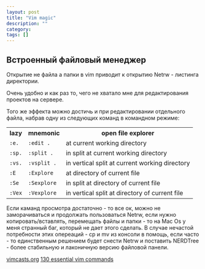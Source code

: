 ```yaml
---
layout: post
title: "Vim magic"
description: ""
category: 
tags: []
---
```

<h2>Встроенный файловый менеджер</h2>
<p>Открытие не файла а папки в vim приводит к открытию Netrw - листинга директории.</p>
<p>Очень удобно и как раз то, чего не хватало мне для редактирования проектов на сервере.</p>
<p>Того же эффекта можно достичь и при редактировании отдельного файла, набрав одну из следующих команд
в командном режиме:</p> 
<table>
   <tbody><tr>
       <th>lazy</th>
       <th>mnemonic</th>
       <th>open file explorer</th>
   </tr>
   <tr>
       <td><code>:e.</code></td>
       <td><code>:edit .</code></td>
       <td>at current working directory</td>
   </tr>
   <tr>
       <td><code>:sp.</code></td>
       <td><code>:split .</code></td>
       <td>in split at current working directory</td>
   </tr>
   <tr>
       <td><code>:vs.</code></td>
       <td><code>:vsplit .</code></td>
       <td>in vertical split at current working directory</td>
   </tr>
   <tr>
       <td><code>:E</code></td>
       <td><code>:Explore</code></td>
       <td>at directory of current file</td>
   </tr>
   <tr>
       <td><code>:Se</code></td>
       <td><code>:Sexplore</code></td>
       <td>in split at directory of current file</td>
   </tr>
   <tr>
       <td><code>:Vex</code></td>
       <td><code>:Vexplore</code></td>
       <td>in vertical split at directory of current file</td>
   </tr>
</tbody></table>
<p>Если каманд просмотра достаточно - то все ок, можно не заморачиваться и продолжать пользоваться Netrw, если нужно копировать/вставлять, перемещать файлы и папки - то на Mac Os у меня странный баг, который не дает этого сделать. В случае нечастой потребности этих опереаций - cp и mv из консоли в помощь, если часто - то единственным решением будет снести Netrw и поставить NERDTree - более стабильную и лаконичную версию файловой панели.</p>
<p>
<a href="http://vimcasts.org/episodes/the-file-explorer/">vimcasts.org</a>
<a href="http://www.catswhocode.com/blog/130-essential-vim-commands">130 essential vim commands</a>
</p>

